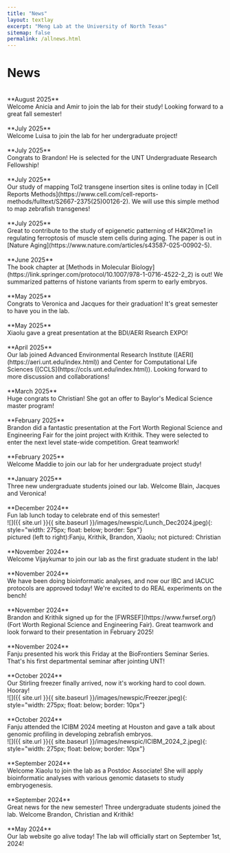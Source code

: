 ```yaml
---
title: "News"
layout: textlay
excerpt: "Meng Lab at the University of North Texas"
sitemap: false
permalink: /allnews.html
---
```


# News
<br>
**August 2025** <br>
Welcome Anicia and Amir to join the lab for their study! Looking forward to a great fall semester! <br>
<br>
**July 2025** <br>
Welcome Luisa to join the lab for her undergraduate project! <br>
<br>
**July 2025** <br>
Congrats to Brandon! He is selected for the UNT Undergraduate Research Fellowship! <br>
<br>
**July 2025** <br>
Our study of mapping Tol2 transgene insertion sites is online today in [Cell Reports Methods](https://www.cell.com/cell-reports-methods/fulltext/S2667-2375(25)00126-2). We will use this simple method to map zebrafish transgenes! <br>
<br>
**July 2025** <br>
Great to contribute to the study of epigenetic patterning of H4K20me1 in regulating ferroptosis of muscle stem cells during aging. The paper is out in [Nature Aging](https://www.nature.com/articles/s43587-025-00902-5).<br>
<br>
**June 2025** <br>
The book chapter at [Methods in Molecular Biology](https://link.springer.com/protocol/10.1007/978-1-0716-4522-2_2) is out! We summarized patterns of histone variants from sperm to early embryos. <br>
<br>
**May 2025** <br>
Congrats to Veronica and Jacques for their graduation! It's great semester to have you in the lab. <br>
<br>
**May 2025** <br>
Xiaolu gave a great presentation at the BDI/AERI Rsearch EXPO! <br> 
<br>
**April 2025** <br>
Our lab joined Advanced Environmental Research Institute ([AERI](https://aeri.unt.edu/index.html)) and Center for Computational Life Sciences ([CCLS](https://ccls.unt.edu/index.html)). Looking forward to more discussion and collaborations! <br> 
<br>
**March 2025** <br>
Huge congrats to Christian! She got an offer to Baylor's Medical Science master program!  <br> 
<br>
**February 2025** <br>
Brandon did a fantastic presentation at the Fort Worth Regional Science and Engineering Fair for the joint project with Krithik. They were selected to enter the next level state-wide competition. Great teamwork!  <br> 
<br>
**February 2025** <br>
Welcome Maddie to join our lab for her undergraduate project study! <br> 
<br>
**January 2025** <br>
Three new undergraduate students joined our lab. Welcome Blain, Jacques and Veronica! <br> 
<br>
**December 2024** <br>
Fun lab lunch today to celebrate end of this semester! <br>
![]({{ site.url }}{{ site.baseurl }}/images/newspic/Lunch_Dec2024.jpeg){: style="width: 275px; float: below; border: 5px"} <br>
 pictured (left to right):Fanju, Krithik, Brandon, Xiaolu; not pictured: Christian
<br>
<br>
**November 2024** <br>
Welcome Vijaykumar to join our lab as the first graduate student in the lab! <br> 
<br>
**November 2024** <br>
We have been doing bioinformatic analyses, and now our IBC and IACUC protocols are approved today! We're excited to do REAL experiments on the bench! <br>
<br>
**November 2024** <br>
Brandon and Krithik signed up for the [FWRSEF](https://www.fwrsef.org/) (Fort Worth Regional Science and Engineering Fair). Great teamwork and look forward to their presentation in February 2025! <br>
<br>
**November 2024** <br>
Fanju presented his work this Friday at the BioFrontiers Seminar Series. That's his first departmental seminar after jointing UNT!<br>
<br>
**October 2024** <br>
Our Stirling freezer finally arrived, now it's working hard to cool down. Hooray! <br>
![]({{ site.url }}{{ site.baseurl }}/images/newspic/Freezer.jpeg){: style="width: 275px; float: below; border: 10px"} <br>
<br>
**October 2024** <br>
Fanju attended the ICIBM 2024 meeting at Houston and gave a talk about genomic profiling in developing zebrafish embryos. <br>
![]({{ site.url }}{{ site.baseurl }}/images/newspic/ICIBM_2024_2.jpeg){: style="width: 275px; float: below; border: 10px"} <br>
<br>
**September 2024** <br>
Welcome Xiaolu to join the lab as a Postdoc Associate! She will apply bioinformatic analyses with various genomic datasets to study embryogenesis. <br>
<br>
**September 2024** <br>
Great news for the new semester! Three undergraduate students joined the lab. Welcome Brandon, Christian and Krithik! <br>
<br>
**May 2024** <br>
Our lab website go alive today! The lab will officially start on September 1st, 2024!<br>
<br>
<br>
<br>
<br>
<br>
<br>
<br>
<br>
<br>
<br>
<br>
<br>
<br>
<br>
